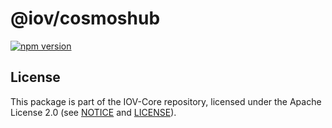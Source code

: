 # @iov/cosmoshub

[![npm version](https://img.shields.io/npm/v/@iov/cosmos.svg)](https://www.npmjs.com/package/@iov/cosmoshub)

## License

This package is part of the IOV-Core repository, licensed under the Apache License 2.0
(see [NOTICE](https://github.com/iov-one/iov-core/blob/master/NOTICE) and [LICENSE](https://github.com/iov-one/iov-core/blob/master/LICENSE)).
